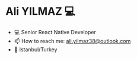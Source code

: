 <h1>
Ali YILMAZ 💻
</h1>

- 💻 Senior React Native Developer
- 📫 How to reach me: ali.yilmaz38@outlook.com
- 📍 Istanbul/Turkey

